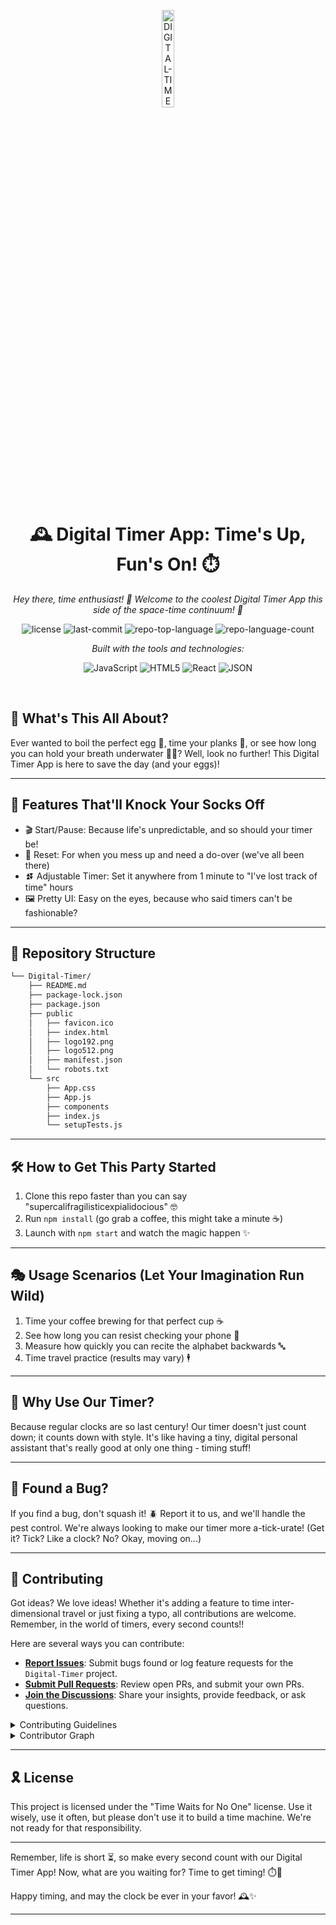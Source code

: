 <p align="center">
  <img src="https://cdn.icon-icons.com/icons2/1617/PNG/512/3700456-alarm-clock-date-time-timer-tools_108740.png" width="20%" alt="DIGITAL-TIMER-logo">
</p>
<p align="center">
    <h1 align="center">🕰️ Digital Timer App: Time's Up, Fun's On! ⏱️</h1>
</p>
<p align="center">
    <em>Hey there, time enthusiast! 👋 Welcome to the coolest Digital Timer App this side of the space-time continuum! 🌟</em>
</p>
<p align="center">
	<img src="https://img.shields.io/github/license/scary-sherlock/Digital-Timer?style=flat&logo=opensourceinitiative&logoColor=white&color=cffcf1" alt="license">
	<img src="https://img.shields.io/github/last-commit/scary-sherlock/Digital-Timer?style=flat&logo=git&logoColor=white&color=cffcf1" alt="last-commit">
	<img src="https://img.shields.io/github/languages/top/scary-sherlock/Digital-Timer?style=flat&color=cffcf1" alt="repo-top-language">
	<img src="https://img.shields.io/github/languages/count/scary-sherlock/Digital-Timer?style=flat&color=cffcf1" alt="repo-language-count">
</p>
<p align="center">
		<em>Built with the tools and technologies:</em>
</p>
<p align="center">
	<img src="https://img.shields.io/badge/JavaScript-F7DF1E.svg?style=flat&logo=JavaScript&logoColor=black" alt="JavaScript">
	<img src="https://img.shields.io/badge/HTML5-E34F26.svg?style=flat&logo=HTML5&logoColor=white" alt="HTML5">
	<img src="https://img.shields.io/badge/React-61DAFB.svg?style=flat&logo=React&logoColor=black" alt="React">
	<img src="https://img.shields.io/badge/JSON-000000.svg?style=flat&logo=JSON&logoColor=white" alt="JSON">
</p>

<br>


## 🚀 What's This All About?

Ever wanted to boil the perfect egg 🥚, time your planks 💪, or see how long you can hold your breath underwater 🏊‍♂️? Well, look no further! This Digital Timer App is here to save the day (and your eggs)!

---

## 🎨 Features That'll Knock Your Socks Off

- 🎬 Start/Pause: Because life's unpredictable, and so should your timer be!
- 🔄 Reset: For when you mess up and need a do-over (we've all been there)
- ⏫⏬ Adjustable Timer: Set it anywhere from 1 minute to "I've lost track of time" hours
- 🖼️ Pretty UI: Easy on the eyes, because who said timers can't be fashionable?

---

## 📂 Repository Structure

```sh
└── Digital-Timer/
    ├── README.md
    ├── package-lock.json
    ├── package.json
    ├── public
    │   ├── favicon.ico
    │   ├── index.html
    │   ├── logo192.png
    │   ├── logo512.png
    │   ├── manifest.json
    │   └── robots.txt
    └── src
        ├── App.css
        ├── App.js
        ├── components
        ├── index.js
        └── setupTests.js
```

---

## 🛠️ How to Get This Party Started

1. Clone this repo faster than you can say "supercalifragilisticexpialidocious" 🤓
2. Run `npm install` (go grab a coffee, this might take a minute ☕)
3. Launch with `npm start` and watch the magic happen ✨

---

## 🎭 Usage Scenarios (Let Your Imagination Run Wild)

1. Time your coffee brewing for that perfect cup ☕
2. See how long you can resist checking your phone 📱
3. Measure how quickly you can recite the alphabet backwards 🔤
4. Time travel practice (results may vary) 🕴️

---

## 🤔 Why Use Our Timer?

Because regular clocks are so last century! Our timer doesn't just count down; it counts down with style. It's like having a tiny, digital personal assistant that's really good at only one thing - timing stuff!

---

## 🐛 Found a Bug?

If you find a bug, don't squash it! 🪲 Report it to us, and we'll handle the pest control. We're always looking to make our timer more a-tick-urate! (Get it? Tick? Like a clock? No? Okay, moving on...)

---

## 🤝 Contributing

Got ideas? We love ideas! Whether it's adding a feature to time inter-dimensional travel or just fixing a typo, all contributions are welcome. Remember, in the world of timers, every second counts!! 

Here are several ways you can contribute:

- **[Report Issues](https://github.com/scary-sherlock/Digital-Timer/issues)**: Submit bugs found or log feature requests for the `Digital-Timer` project.
- **[Submit Pull Requests](https://github.com/scary-sherlock/Digital-Timer/blob/main/CONTRIBUTING.md)**: Review open PRs, and submit your own PRs.
- **[Join the Discussions](https://github.com/scary-sherlock/Digital-Timer/discussions)**: Share your insights, provide feedback, or ask questions.

<details closed>
<summary>Contributing Guidelines</summary>

1. **Fork the Repository**: Start by forking the project repository to your github account.
2. **Clone Locally**: Clone the forked repository to your local machine using a git client.
   ```sh
   git clone https://github.com/scary-sherlock/Digital-Timer
   ```
3. **Create a New Branch**: Always work on a new branch, giving it a descriptive name.
   ```sh
   git checkout -b new-feature-x
   ```
4. **Make Your Changes**: Develop and test your changes locally.
5. **Commit Your Changes**: Commit with a clear message describing your updates.
   ```sh
   git commit -m 'Implemented new feature x.'
   ```
6. **Push to github**: Push the changes to your forked repository.
   ```sh
   git push origin new-feature-x
   ```
7. **Submit a Pull Request**: Create a PR against the original project repository. Clearly describe the changes and their motivations.
8. **Review**: Once your PR is reviewed and approved, it will be merged into the main branch. Congratulations on your contribution!
</details>

<details closed>
<summary>Contributor Graph</summary>
<br>
<p align="left">
   <a href="https://github.com{/scary-sherlock/Digital-Timer/}graphs/contributors">
      <img src="https://contrib.rocks/image?repo=scary-sherlock/Digital-Timer">
   </a>
</p>
</details>

---

## 🎗 License

This project is licensed under the "Time Waits for No One" license. Use it wisely, use it often, but please don't use it to build a time machine. We're not ready for that responsibility.

---

Remember, life is short ⏳, so make every second count with our Digital Timer App! Now, what are you waiting for? Time to get timing! ⏱️💨

Happy timing, and may the clock be ever in your favor! 🕰️✨

---
